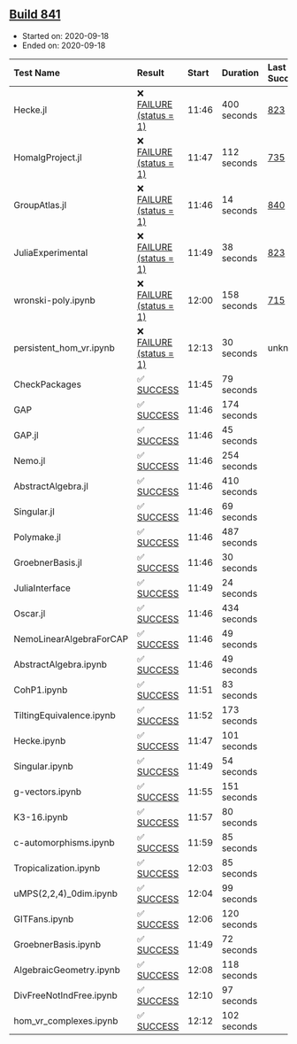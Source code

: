 ## [Build 841](https://oscarci.mathematik.uni-kl.de/job/oscar-stable/841/)

* Started on: 2020-09-18
* Ended on: 2020-09-18

| Test Name    | Result | Start | Duration | Last Success | First Failure |
|:-------------|:-------|:------|:---------|:-------------|:--------------|
| Hecke.jl | ❌ [FAILURE (status = 1)](https://oscarci.mathematik.uni-kl.de/job/oscar-stable/841/artifact/logs/build-841/Hecke.jl.log) | 11:46 | 400 seconds | [823](https://oscarci.mathematik.uni-kl.de/job/oscar-stable/823/) | [824](https://oscarci.mathematik.uni-kl.de/job/oscar-stable/824/) |
| HomalgProject.jl | ❌ [FAILURE (status = 1)](https://oscarci.mathematik.uni-kl.de/job/oscar-stable/841/artifact/logs/build-841/HomalgProject.jl.log) | 11:47 | 112 seconds | [735](https://oscarci.mathematik.uni-kl.de/job/oscar-stable/735/) | [736](https://oscarci.mathematik.uni-kl.de/job/oscar-stable/736/) |
| GroupAtlas.jl | ❌ [FAILURE (status = 1)](https://oscarci.mathematik.uni-kl.de/job/oscar-stable/841/artifact/logs/build-841/GroupAtlas.jl.log) | 11:46 | 14 seconds | [840](https://oscarci.mathematik.uni-kl.de/job/oscar-stable/840/) | [841](https://oscarci.mathematik.uni-kl.de/job/oscar-stable/841/) |
| JuliaExperimental | ❌ [FAILURE (status = 1)](https://oscarci.mathematik.uni-kl.de/job/oscar-stable/841/artifact/logs/build-841/JuliaExperimental.log) | 11:49 | 38 seconds | [823](https://oscarci.mathematik.uni-kl.de/job/oscar-stable/823/) | [824](https://oscarci.mathematik.uni-kl.de/job/oscar-stable/824/) |
| wronski-poly.ipynb | ❌ [FAILURE (status = 1)](https://oscarci.mathematik.uni-kl.de/job/oscar-stable/841/artifact/logs/build-841/wronski-poly.ipynb.log) | 12:00 | 158 seconds | [715](https://oscarci.mathematik.uni-kl.de/job/oscar-stable/715/) | [716](https://oscarci.mathematik.uni-kl.de/job/oscar-stable/716/) |
| persistent_hom_vr.ipynb | ❌ [FAILURE (status = 1)](https://oscarci.mathematik.uni-kl.de/job/oscar-stable/841/artifact/logs/build-841/persistent_hom_vr.ipynb.log) | 12:13 | 30 seconds | unknown | unknown |
| CheckPackages | ✅ [SUCCESS](https://oscarci.mathematik.uni-kl.de/job/oscar-stable/841/artifact/logs/build-841/CheckPackages.log) | 11:45 | 79 seconds |  |  |
| GAP | ✅ [SUCCESS](https://oscarci.mathematik.uni-kl.de/job/oscar-stable/841/artifact/logs/build-841/GAP.log) | 11:46 | 174 seconds |  |  |
| GAP.jl | ✅ [SUCCESS](https://oscarci.mathematik.uni-kl.de/job/oscar-stable/841/artifact/logs/build-841/GAP.jl.log) | 11:46 | 45 seconds |  |  |
| Nemo.jl | ✅ [SUCCESS](https://oscarci.mathematik.uni-kl.de/job/oscar-stable/841/artifact/logs/build-841/Nemo.jl.log) | 11:46 | 254 seconds |  |  |
| AbstractAlgebra.jl | ✅ [SUCCESS](https://oscarci.mathematik.uni-kl.de/job/oscar-stable/841/artifact/logs/build-841/AbstractAlgebra.jl.log) | 11:46 | 410 seconds |  |  |
| Singular.jl | ✅ [SUCCESS](https://oscarci.mathematik.uni-kl.de/job/oscar-stable/841/artifact/logs/build-841/Singular.jl.log) | 11:46 | 69 seconds |  |  |
| Polymake.jl | ✅ [SUCCESS](https://oscarci.mathematik.uni-kl.de/job/oscar-stable/841/artifact/logs/build-841/Polymake.jl.log) | 11:46 | 487 seconds |  |  |
| GroebnerBasis.jl | ✅ [SUCCESS](https://oscarci.mathematik.uni-kl.de/job/oscar-stable/841/artifact/logs/build-841/GroebnerBasis.jl.log) | 11:46 | 30 seconds |  |  |
| JuliaInterface | ✅ [SUCCESS](https://oscarci.mathematik.uni-kl.de/job/oscar-stable/841/artifact/logs/build-841/JuliaInterface.log) | 11:49 | 24 seconds |  |  |
| Oscar.jl | ✅ [SUCCESS](https://oscarci.mathematik.uni-kl.de/job/oscar-stable/841/artifact/logs/build-841/Oscar.jl.log) | 11:46 | 434 seconds |  |  |
| NemoLinearAlgebraForCAP | ✅ [SUCCESS](https://oscarci.mathematik.uni-kl.de/job/oscar-stable/841/artifact/logs/build-841/NemoLinearAlgebraForCAP.log) | 11:46 | 49 seconds |  |  |
| AbstractAlgebra.ipynb | ✅ [SUCCESS](https://oscarci.mathematik.uni-kl.de/job/oscar-stable/841/artifact/logs/build-841/AbstractAlgebra.ipynb.log) | 11:46 | 49 seconds |  |  |
| CohP1.ipynb | ✅ [SUCCESS](https://oscarci.mathematik.uni-kl.de/job/oscar-stable/841/artifact/logs/build-841/CohP1.ipynb.log) | 11:51 | 83 seconds |  |  |
| TiltingEquivalence.ipynb | ✅ [SUCCESS](https://oscarci.mathematik.uni-kl.de/job/oscar-stable/841/artifact/logs/build-841/TiltingEquivalence.ipynb.log) | 11:52 | 173 seconds |  |  |
| Hecke.ipynb | ✅ [SUCCESS](https://oscarci.mathematik.uni-kl.de/job/oscar-stable/841/artifact/logs/build-841/Hecke.ipynb.log) | 11:47 | 101 seconds |  |  |
| Singular.ipynb | ✅ [SUCCESS](https://oscarci.mathematik.uni-kl.de/job/oscar-stable/841/artifact/logs/build-841/Singular.ipynb.log) | 11:49 | 54 seconds |  |  |
| g-vectors.ipynb | ✅ [SUCCESS](https://oscarci.mathematik.uni-kl.de/job/oscar-stable/841/artifact/logs/build-841/g-vectors.ipynb.log) | 11:55 | 151 seconds |  |  |
| K3-16.ipynb | ✅ [SUCCESS](https://oscarci.mathematik.uni-kl.de/job/oscar-stable/841/artifact/logs/build-841/K3-16.ipynb.log) | 11:57 | 80 seconds |  |  |
| c-automorphisms.ipynb | ✅ [SUCCESS](https://oscarci.mathematik.uni-kl.de/job/oscar-stable/841/artifact/logs/build-841/c-automorphisms.ipynb.log) | 11:59 | 85 seconds |  |  |
| Tropicalization.ipynb | ✅ [SUCCESS](https://oscarci.mathematik.uni-kl.de/job/oscar-stable/841/artifact/logs/build-841/Tropicalization.ipynb.log) | 12:03 | 85 seconds |  |  |
| uMPS(2,2,4)_0dim.ipynb | ✅ [SUCCESS](https://oscarci.mathematik.uni-kl.de/job/oscar-stable/841/artifact/logs/build-841/uMPS-2-2-4-_0dim.ipynb.log) | 12:04 | 99 seconds |  |  |
| GITFans.ipynb | ✅ [SUCCESS](https://oscarci.mathematik.uni-kl.de/job/oscar-stable/841/artifact/logs/build-841/GITFans.ipynb.log) | 12:06 | 120 seconds |  |  |
| GroebnerBasis.ipynb | ✅ [SUCCESS](https://oscarci.mathematik.uni-kl.de/job/oscar-stable/841/artifact/logs/build-841/GroebnerBasis.ipynb.log) | 11:49 | 72 seconds |  |  |
| AlgebraicGeometry.ipynb | ✅ [SUCCESS](https://oscarci.mathematik.uni-kl.de/job/oscar-stable/841/artifact/logs/build-841/AlgebraicGeometry.ipynb.log) | 12:08 | 118 seconds |  |  |
| DivFreeNotIndFree.ipynb | ✅ [SUCCESS](https://oscarci.mathematik.uni-kl.de/job/oscar-stable/841/artifact/logs/build-841/DivFreeNotIndFree.ipynb.log) | 12:10 | 97 seconds |  |  |
| hom_vr_complexes.ipynb | ✅ [SUCCESS](https://oscarci.mathematik.uni-kl.de/job/oscar-stable/841/artifact/logs/build-841/hom_vr_complexes.ipynb.log) | 12:12 | 102 seconds |  |  |
